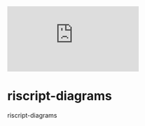 ![minified](https://img.shields.io/github/size/riscript/cdn-release/build/riscript.js?label=minified)

# riscript-diagrams
riscript-diagrams
